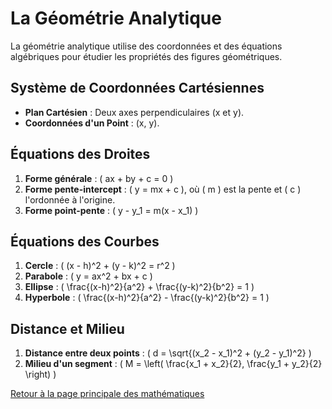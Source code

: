 # La Géométrie Analytique

La géométrie analytique utilise des coordonnées et des équations algébriques pour étudier les propriétés des figures géométriques.

## Système de Coordonnées Cartésiennes

- **Plan Cartésien** : Deux axes perpendiculaires (x et y).
- **Coordonnées d'un Point** : (x, y).

## Équations des Droites

1. **Forme générale** : \( ax + by + c = 0 \)
2. **Forme pente-intercept** : \( y = mx + c \), où \( m \) est la pente et \( c \) l'ordonnée à l'origine.
3. **Forme point-pente** : \( y - y_1 = m(x - x_1) \)

## Équations des Courbes

1. **Cercle** : \( (x - h)^2 + (y - k)^2 = r^2 \)
2. **Parabole** : \( y = ax^2 + bx + c \)
3. **Ellipse** : \( \frac{(x-h)^2}{a^2} + \frac{(y-k)^2}{b^2} = 1 \)
4. **Hyperbole** : \( \frac{(x-h)^2}{a^2} - \frac{(y-k)^2}{b^2} = 1 \)

## Distance et Milieu

1. **Distance entre deux points** : \( d = \sqrt{(x_2 - x_1)^2 + (y_2 - y_1)^2} \)
2. **Milieu d'un segment** : \( M = \left( \frac{x_1 + x_2}{2}, \frac{y_1 + y_2}{2} \right) \)

[Retour à la page principale des mathématiques](maths.md)
